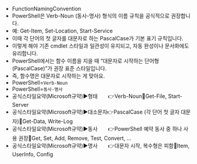 - FunctionNamingConvention
- PowerShell은 Verb-Noun (동사-명사) 형식의 이름 규칙을 공식적으로 권장합니다.
- 예: Get-Item, Set-Location, Start-Service
- 이때 각 단어의 첫 글자를 대문자로 하는 PascalCase가 기본 표기 규칙입니다.
- 이렇게 해야 기존 cmdlet 스타일과 일관성이 유지되고, 자동 완성이나 문서화에도 유리합니다.
- PowerShell에서는 함수 이름을 지을 때 “대문자로 시작하는 단어형(PascalCase)”가 권장 표준 스타일입니다.
- 즉, 함수명은 대문자로 시작하는 게 맞아요.
- PowerShell=`Verb-Noun`
- PowerShell=`동사-명사`
- 공식스타일요약(Microsoft규약)▶️형태　　👉Verb-Noun🚥Get-File, Start-Server
- 공식스타일요약(Microsoft규약)▶️대소문자👉PascalCase (각 단어 첫 글자 대문자)🚥Get-Data, Write-Log
- 공식스타일요약(Microsoft규약)▶️동사　　👉PowerShell 예약 동사 중 하나 사용 권장🚥Get, Set, Add, Remove, Test, Convert, ...
- 공식스타일요약(Microsoft규약)▶️명사　　👉대문자 시작, 복수형은 피함🚥Item, UserInfo, Config
